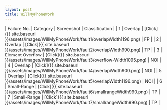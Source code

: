 ```yaml
---
layout: post
title: WillMyPhoneWork
---
```

| Failure No. | Category | Screenshot | Classification |
| 1 | Overlap | [Click]({{ site.baseurl }}/assets/images/WillMyPhoneWork/fault1/overlapWidth1196.png) | FP |
| 2 | Overlap | [Click]({{ site.baseurl }}/assets/images/WillMyPhoneWork/fault2/overlapWidth990.png) | TP |
| 3 | Element Overflow | [Click]({{ site.baseurl }}/assets/images/WillMyPhoneWork/fault3/overflow-Width1095.png) | NOI |
| 4 | Overlap | [Click]({{ site.baseurl }}/assets/images/WillMyPhoneWork/fault4/overlapWidth900.png) | NOI |
| 5 | Overlap | [Click]({{ site.baseurl }}/assets/images/WillMyPhoneWork/fault5/overlapWidth1196.png) | NOI |
| 6 | Small-Range | [Click]({{ site.baseurl }}/assets/images/WillMyPhoneWork/fault6/smallrangeWidth990.png) | TP |
| 7 | Small-Range | [Click]({{ site.baseurl }}/assets/images/WillMyPhoneWork/fault7/smallrangeWidth990.png) | TP |
